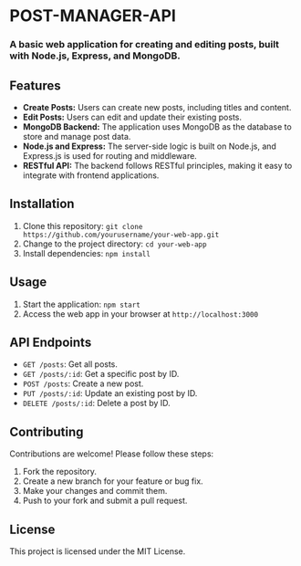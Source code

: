 # POST-MANAGER-API

### A basic web application for creating and editing posts, built with Node.js, Express, and MongoDB.


## Features

- **Create Posts:** Users can create new posts, including titles and content.
- **Edit Posts:** Users can edit and update their existing posts.
- **MongoDB Backend:** The application uses MongoDB as the database to store and manage post data.
- **Node.js and Express:** The server-side logic is built on Node.js, and Express.js is used for routing and middleware.
- **RESTful API:** The backend follows RESTful principles, making it easy to integrate with frontend applications.

## Installation

1. Clone this repository: `git clone https://github.com/yourusername/your-web-app.git`
2. Change to the project directory: `cd your-web-app`
3. Install dependencies: `npm install`

## Usage

1. Start the application: `npm start`
2. Access the web app in your browser at `http://localhost:3000`

## API Endpoints

- `GET /posts`: Get all posts.
- `GET /posts/:id`: Get a specific post by ID.
- `POST /posts`: Create a new post.
- `PUT /posts/:id`: Update an existing post by ID.
- `DELETE /posts/:id`: Delete a post by ID.

## Contributing

Contributions are welcome! Please follow these steps:

1. Fork the repository.
2. Create a new branch for your feature or bug fix.
3. Make your changes and commit them.
4. Push to your fork and submit a pull request.

## License

This project is licensed under the MIT License. 
